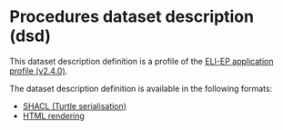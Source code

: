 # Procedures dataset description (dsd)

This dataset description definition is a profile of the [ELI-EP application profile (v2.4.0)](https://europarl.github.io/eli-ep/2.4.0/).

The dataset description definition is available in the following formats:
- [SHACL (Turtle serialisation)](./eli-ep_procedures.shacl.ttl)
- [HTML rendering](https://europarl.github.io/eli-ep/2.4.0/dsd/procedures)
